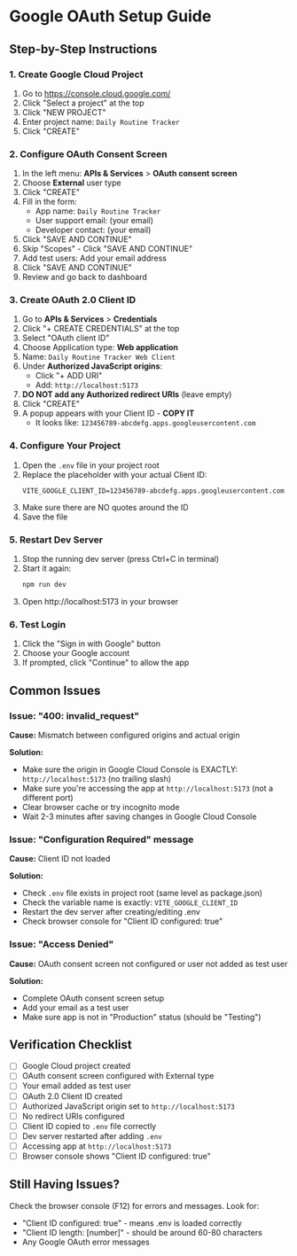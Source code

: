 # Google OAuth Setup Guide

## Step-by-Step Instructions

### 1. Create Google Cloud Project

1. Go to https://console.cloud.google.com/
2. Click "Select a project" at the top
3. Click "NEW PROJECT"
4. Enter project name: `Daily Routine Tracker`
5. Click "CREATE"

### 2. Configure OAuth Consent Screen

1. In the left menu: **APIs & Services** > **OAuth consent screen**
2. Choose **External** user type
3. Click "CREATE"
4. Fill in the form:
   - App name: `Daily Routine Tracker`
   - User support email: (your email)
   - Developer contact: (your email)
5. Click "SAVE AND CONTINUE"
6. Skip "Scopes" - Click "SAVE AND CONTINUE"
7. Add test users: Add your email address
8. Click "SAVE AND CONTINUE"
9. Review and go back to dashboard

### 3. Create OAuth 2.0 Client ID

1. Go to **APIs & Services** > **Credentials**
2. Click "+ CREATE CREDENTIALS" at the top
3. Select "OAuth client ID"
4. Choose Application type: **Web application**
5. Name: `Daily Routine Tracker Web Client`
6. Under **Authorized JavaScript origins**:
   - Click "+ ADD URI"
   - Add: `http://localhost:5173`
7. **DO NOT add any Authorized redirect URIs** (leave empty)
8. Click "CREATE"
9. A popup appears with your Client ID - **COPY IT**
   - It looks like: `123456789-abcdefg.apps.googleusercontent.com`

### 4. Configure Your Project

1. Open the `.env` file in your project root
2. Replace the placeholder with your actual Client ID:
   ```
   VITE_GOOGLE_CLIENT_ID=123456789-abcdefg.apps.googleusercontent.com
   ```
3. Make sure there are NO quotes around the ID
4. Save the file

### 5. Restart Dev Server

1. Stop the running dev server (press Ctrl+C in terminal)
2. Start it again:
   ```bash
   npm run dev
   ```
3. Open http://localhost:5173 in your browser

### 6. Test Login

1. Click the "Sign in with Google" button
2. Choose your Google account
3. If prompted, click "Continue" to allow the app

## Common Issues

### Issue: "400: invalid_request"

**Cause:** Mismatch between configured origins and actual origin

**Solution:**
- Make sure the origin in Google Cloud Console is EXACTLY: `http://localhost:5173` (no trailing slash)
- Make sure you're accessing the app at `http://localhost:5173` (not a different port)
- Clear browser cache or try incognito mode
- Wait 2-3 minutes after saving changes in Google Cloud Console

### Issue: "Configuration Required" message

**Cause:** Client ID not loaded

**Solution:**
- Check `.env` file exists in project root (same level as package.json)
- Check the variable name is exactly: `VITE_GOOGLE_CLIENT_ID`
- Restart the dev server after creating/editing .env
- Check browser console for "Client ID configured: true"

### Issue: "Access Denied"

**Cause:** OAuth consent screen not configured or user not added as test user

**Solution:**
- Complete OAuth consent screen setup
- Add your email as a test user
- Make sure app is not in "Production" status (should be "Testing")

## Verification Checklist

- [ ] Google Cloud project created
- [ ] OAuth consent screen configured with External type
- [ ] Your email added as test user
- [ ] OAuth 2.0 Client ID created
- [ ] Authorized JavaScript origin set to `http://localhost:5173`
- [ ] No redirect URIs configured
- [ ] Client ID copied to `.env` file correctly
- [ ] Dev server restarted after adding `.env`
- [ ] Accessing app at `http://localhost:5173`
- [ ] Browser console shows "Client ID configured: true"

## Still Having Issues?

Check the browser console (F12) for errors and messages. Look for:
- "Client ID configured: true" - means .env is loaded correctly
- "Client ID length: [number]" - should be around 60-80 characters
- Any Google OAuth error messages
